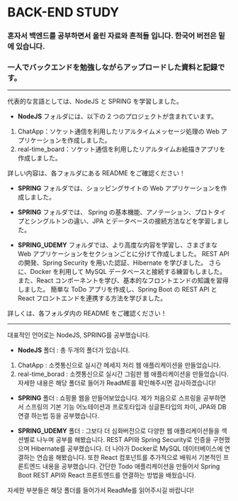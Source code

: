 # BACK-END STUDY
### 혼자서 백엔드를 공부하면서 올린 자료와 흔적들 입니다. 한국어 버전은 밑에 있습니다. 
### 一人でバックエンドを勉強しながらアップロードした資料と記録です。


------------------------------------------------------------------


代表的な言語としては、NodeJS と SPRING を学習しました。

- **NodeJS** フォルダには、以下の 2 つのプロジェクトが含まれています。

1. ChatApp：ソケット通信を利用したリアルタイムメッセージ処理の Web アプリケーションを作成しました。
2. real-time_board：ソケット通信を利用したリアルタイムお絵描きアプリを作成しました。

詳しい内容は、各フォルダにある README をご確認ください！

- **SPRING** フォルダでは、ショッピングサイトの Web アプリケーションを作成しました。

- **SPRING** フォルダでは、 Spring の基本機能、アノテーション、プロトタイプとシングルトンの違い、JPA とデータベースの接続方法などを学習しました。
  
- **SPRING_UDEMY** フォルダでは、より高度な内容を学習し、さまざまな Web アプリケーションをセクションごとに分けて作成しました。
REST API の開発、Spring Security を用いた認証、Hibernate を学びました。
さらに、Docker を利用して MySQL データベースと接続する練習もしました。
また、React コンポーネントを学び、基本的なフロントエンドの知識を習得しました。
簡単な ToDo アプリを作成し、Spring Boot の REST API と React フロントエンドを連携する方法を学びました。

詳しくは、各フォルダ内の README をご確認ください！

------------------------------------------------------------------

대표적인 언어로는 NodeJS, SPRING를 공부했습니다. 

- **NodeJS** 폴더 : 총 두개의 폴더가 있습니다.
1. ChatApp : 소켓통신으로 실시간 메세지 처리 웹 애플리케이션을 만들었습니다.
2. real-time_borad : 소켓통신으로 실시간 그림판 웹 애플리케이션을 만들었습니다.
자세한 내용은 해당 폴더로 들어가 ReadME를 확인해주시면 감사하겠습니다!

- **SPRING** 폴더 :  쇼핑몰 웹을 만들어보았습니다.
제가 처음으로 스프링을 공부하면서 스프링의 기본 기능
어노테이션과 프로토타입과 싱글톤타입의 차이, JPA와 DB연결 하는법 등을 공부했습니다.

- **SPRING_UDEMY** 폴더 :  그보다 더 심화버전으로 다양한 웹 애플리케이션들을 
섹션별로 나누며 공부를 해봤습니다.
REST API와 Spring Security로 인증을 구현했으며  Hibernate를 공부했습니다.
더 나아가 Docker로 MySQL 데이터베이스에 연결하는 연습을 해봤습니다.
또한 React 컴포넌트를 추가적으로 배워서 기본적인 프론트엔드 내용을 공부했습니다.
간단한 Todo 애플리케이션을 만들어서 Spring Boot REST API와 React 프론트엔드를 연결하는 방법을 배웠습니다.

자세한 부분들은 해당 폴더를 들어가서 ReadMe를 읽어주시길 바랍니다!
